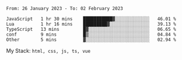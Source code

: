 <!--START_SECTION:waka-->

```text
From: 26 January 2023 - To: 02 February 2023

JavaScript   1 hr 30 mins    ███████████▓░░░░░░░░░░░░░   46.01 %
Lua          1 hr 16 mins    █████████▓░░░░░░░░░░░░░░░   39.13 %
TypeScript   13 mins         █▓░░░░░░░░░░░░░░░░░░░░░░░   06.65 %
conf         9 mins          █▒░░░░░░░░░░░░░░░░░░░░░░░   04.84 %
Other        5 mins          ▓░░░░░░░░░░░░░░░░░░░░░░░░   02.94 %
```

<!--END_SECTION:waka-->
My Stack: `html, css, js, ts, vue`
